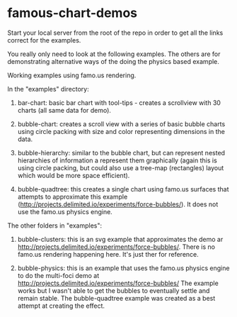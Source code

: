 famous-chart-demos
==================

Start your local server from the root of the repo in order to get all the links correct for the examples.

You really only need to look at the following examples.  The others are for demonstrating alternative ways of the doing the physics based example.

Working examples using famo.us rendering.

In the "examples" directory:

1. bar-chart: basic bar chart with tool-tips - creates a scrollview with 30 charts (all same data for demo).

2. bubble-chart:  creates a scroll view with a series of basic bubble charts using circle packing with size and color representing dimensions in the data.

3. bubble-hierarchy:  similar to the bubble chart, but can represent nested hierarchies of information a represent them graphically (again this is using circle packing, but could also use a tree-map (rectangles) layout which would be more space efficient).

4. bubble-quadtree: this creates a single chart using famo.us surfaces that attempts to approximate this example (http://projects.delimited.io/experiments/force-bubbles/).  It does not use the famo.us physics engine.

The other folders in "examples":

1. bubble-clusters:  this is an svg example that approximates the demo ar http://projects.delimited.io/experiments/force-bubbles/.  There is no famo.us rendering happening here.  It's just ther for reference.

2. bubble-physics:  this is an example that uses the famo.us physics engine to do the multi-foci demo at http://projects.delimited.io/experiments/force-bubbles/  The example works but I wasn't able to get the bubbles to eventually settle and remain stable.  The bubble-quadtree example was created as a best attempt at creating the effect.


